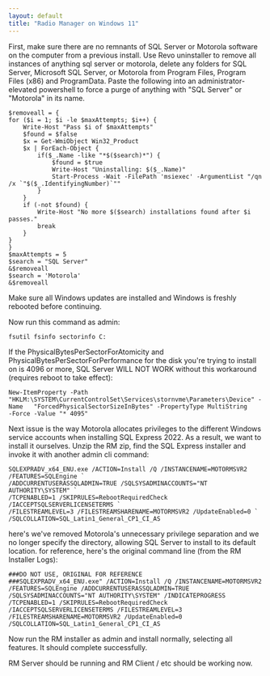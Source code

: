 ```yaml
---
layout: default
title: "Radio Manager on Windows 11"
---
```


First, make sure there are no remnants of SQL Server or Motorola software on the computer from a previous install. Use Revo uninstaller to remove all instances of 
anything sql server or motorola, delete any folders for SQL Server, Microsoft SQL Server, or Motorola from Program Files, Program Files (x86) and ProgramData. 
Paste the following into an administrator-elevated powershell to force a purge of anything with "SQL Server" or "Motorola" in its name.

```
$removeall = {
for ($i = 1; $i -le $maxAttempts; $i++) {
    Write-Host "Pass $i of $maxAttempts"
    $found = $false
    $x = Get-WmiObject Win32_Product
    $x | ForEach-Object { 
        if($_.Name -like "*$($search)*") {
            $found = $true
            Write-Host "Uninstalling: $($_.Name)"
            Start-Process -Wait -FilePath 'msiexec' -ArgumentList "/qn /x `"$($_.IdentifyingNumber)`""
        }
    }
    if (-not $found) {
        Write-Host "No more $($search) installations found after $i passes."
        break
    }
}
}
$maxAttempts = 5
$search = "SQL Server"
&$removeall
$search = 'Motorola'
&$removeall
```

Make sure all Windows updates are installed and Windows is freshly rebooted before continuing. 

Now run this command as admin:
```
fsutil fsinfo sectorinfo C:
```

If the  PhysicalBytesPerSectorForAtomicity and PhysicalBytesPerSectorForPerformance for the disk you're trying to install on is 4096 or more, SQL Server WILL NOT
WORK without this workaround (requires reboot to take effect):

```
New-ItemProperty -Path "HKLM:\SYSTEM\CurrentControlSet\Services\stornvme\Parameters\Device" -Name   "ForcedPhysicalSectorSizeInBytes" -PropertyType MultiString        -Force -Value "* 4095"
```

Next issue is the way Motorola allocates privileges to the different Windows service accounts when installing SQL Express 2022. As a result, we want to install it
ourselves. Unzip the RM zip, find the SQL Express installer and invoke it with another admin cli command:

```
SQLEXPRADV_x64_ENU.exe /ACTION=Install /Q /INSTANCENAME=MOTORMSVR2 /FEATURES=SQLEngine `
/ADDCURRENTUSERASSQLADMIN=TRUE /SQLSYSADMINACCOUNTS="NT AUTHORITY\SYSTEM" `
/TCPENABLED=1 /SKIPRULES=RebootRequiredCheck /IACCEPTSQLSERVERLICENSETERMS `
/FILESTREAMLEVEL=3 /FILESTREAMSHARENAME=MOTORMSVR2 /UpdateEnabled=0 `
/SQLCOLLATION=SQL_Latin1_General_CP1_CI_AS
```

here's we've removed Motorola's unnecessary privilege separation and we no longer specify the directory, allowing SQL Server to install to its default location. for
reference, here's the original command line (from the RM Installer Logs):

```
###DO NOT USE, ORIGINAL FOR REFERENCE
###SQLEXPRADV_x64_ENU.exe" /ACTION=Install /Q /INSTANCENAME=MOTORMSVR2 /FEATURES=SQLEngine /ADDCURRENTUSERASSQLADMIN=TRUE /SQLSYSADMINACCOUNTS="NT AUTHORITY\SYSTEM" /INDICATEPROGRESS /TCPENABLED=1 /SKIPRULES=RebootRequiredCheck /IACCEPTSQLSERVERLICENSETERMS /FILESTREAMLEVEL=3 /FILESTREAMSHARENAME=MOTORMSVR2 /UpdateEnabled=0 /SQLCOLLATION=SQL_Latin1_General_CP1_CI_AS
```

Now run the RM installer as admin and install normally, selecting all features. It should complete successfully. 

RM Server should be running and RM Client / etc should be working now. 
